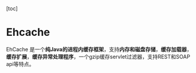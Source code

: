 [toc]

# Ehcache

EhCache 是一个**纯Java的进程内缓存框架**，支持**内存和磁盘存储**，**缓存加载器**，**缓存扩展**，**缓存异常处理程序**，一个gzip缓存servlet过滤器，支持REST和SOAP api等特点。